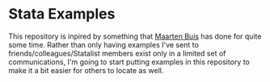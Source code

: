 # Stata Examples

This repository is inpired by something that [Maarten Buis](http://maartenbuis.nl/example_faq/index.html) has done for quite some time.  Rather than only having examples I've sent to friends/colleagues/Statalist members exist only in a limited set of communications, I'm going to start putting examples in this repository to make it a bit easier for others to locate as well.



